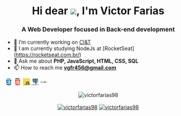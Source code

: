 <h1 align="center">Hi dear <img src="https://raw.githubusercontent.com/kaueMarques/kaueMarques/master/hi.gif" width="30px">, I'm Victor Farias</h1>
<h3 align="center">A Web Developer focused in Back-end development</h3>

- 🔭 I’m currently working on [CI&T](https://ciandt.com/)
- 🌱 I am currently studying NodeJs at [RocketSeat] (https://rocketseat.com.br/)
- 💬 Ask me about **PHP, JavaScript, HTML, CSS, SQL**
- 📫 How to reach me **vgfr456@gmail.com**


<p align="left">
<img src="https://raw.githubusercontent.com/devicons/devicon/master/icons/css3/css3-plain-wordmark.svg" alt="css3"  width="20" height="20"/>
<img src="https://raw.githubusercontent.com/devicons/devicon/master/icons/html5/html5-original-wordmark.svg" alt="html5"  width="20" height="20"/>
<img src="https://raw.githubusercontent.com/devicons/devicon/master/icons/javascript/javascript-original.svg" alt="javascript" width="20" height="20"/>
<img src="https://raw.githubusercontent.com/devicons/devicon/master/icons/postgresql/postgresql-original-wordmark.svg" alt="postgresql" width="20" height="20"/>
<img src="https://raw.githubusercontent.com/devicons/devicon/master/icons/nodejs/nodejs-original-wordmark.svg" alt="nodejs" width="20" height="20"/></p><p align="center">
<img src="https://github-readme-stats.vercel.app/api?username=victorfarias98&show_icons=true" alt="victorfarias98"/> 
</p>

<p align="center">
<a href="https://linkedin.com/in/victorfarias98/" target="blank"><img align="center" src="https://cdn.jsdelivr.net/npm/simple-icons@3.0.1/icons/linkedin.svg" alt="victorfarias98" height="20" width="20" /></a>
<a href="https://www.instagram.com/farias.victor98/" target="blank"><img align="center" src="https://cdn.jsdelivr.net/npm/simple-icons@3.0.1/icons/instagram.svg" alt="victorfarias98" height="20" width="20" /></a>
</p>
